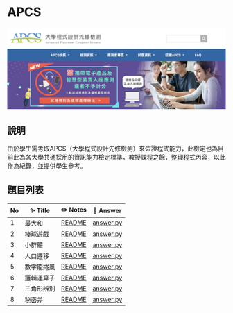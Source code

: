 # APCS
![alt text](image.png)

## 說明
由於學生需考取APCS（大學程式設計先修檢測）來佐證程式能力，此檢定也為目前此為各大學共通採用的資訊能力檢定標準，教授課程之餘，整理程式內容，以此作為紀錄，並提供學生參考。


## 題目列表

| No  | ✨ Title        | ✏️ Notes | 👀 Answer       |
|-----|----------------|----------|----------------|
| 1   | 最大和         | [README](1-最大和/README.md) | [answer.py](1-最大和/answer.py) |
| 2   | 棒球遊戲       | [README](2-棒球遊戲/README.md) | [answer.py](2-棒球遊戲/answer.py) |
| 3   | 小群體         | [README](3-小群體/README.md) | [answer.py](3-小群體/answer.py) |
| 4   | 人口遷移       | [README](4-人口遷移/README.md) | [answer.py](4-人口遷移/answer.py) |
| 5   | 數字龍捲風     | [README](5-數字龍捲風/README.md) | [answer.py](5-數字龍捲風/answer.py) |
| 6   | 邏輯運算子     | [README](6-邏輯運算子/README.md) | [answer.py](6-邏輯運算子/answer.py) |
| 7   | 三角形辨別     | [README](7-三角形辨別/README.md) | [answer.py](7-三角形辨別/answer.py) |
| 8   | 秘密差         | [README](8-秘密差/README.md) | [answer.py](8-秘密差/answer.py) |